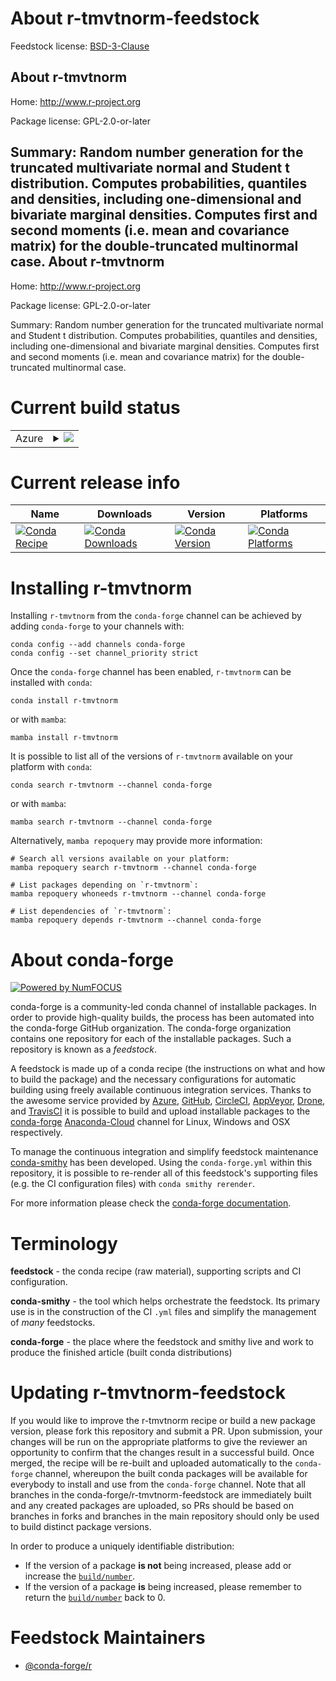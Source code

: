About r-tmvtnorm-feedstock
==========================

Feedstock license: [BSD-3-Clause](https://github.com/conda-forge/r-tmvtnorm-feedstock/blob/main/LICENSE.txt)

About r-tmvtnorm
----------------

Home: http://www.r-project.org

Package license: GPL-2.0-or-later

Summary: Random number generation for the truncated multivariate normal and Student t distribution.  Computes probabilities, quantiles and densities,  including one-dimensional and bivariate marginal densities. Computes first and second moments (i.e. mean and covariance matrix) for the double-truncated multinormal case.
About r-tmvtnorm
----------------

Home: http://www.r-project.org

Package license: GPL-2.0-or-later

Summary: Random number generation for the truncated multivariate normal and Student t distribution.  Computes probabilities, quantiles and densities,  including one-dimensional and bivariate marginal densities. Computes first and second moments (i.e. mean and covariance matrix) for the double-truncated multinormal case.

Current build status
====================


<table>
    
  <tr>
    <td>Azure</td>
    <td>
      <details>
        <summary>
          <a href="https://dev.azure.com/conda-forge/feedstock-builds/_build/latest?definitionId=2319&branchName=main">
            <img src="https://dev.azure.com/conda-forge/feedstock-builds/_apis/build/status/r-tmvtnorm-feedstock?branchName=main">
          </a>
        </summary>
        <table>
          <thead><tr><th>Variant</th><th>Status</th></tr></thead>
          <tbody><tr>
              <td>linux_64_r_base4.2</td>
              <td>
                <a href="https://dev.azure.com/conda-forge/feedstock-builds/_build/latest?definitionId=2319&branchName=main">
                  <img src="https://dev.azure.com/conda-forge/feedstock-builds/_apis/build/status/r-tmvtnorm-feedstock?branchName=main&jobName=linux&configuration=linux%20linux_64_r_base4.2" alt="variant">
                </a>
              </td>
            </tr><tr>
              <td>linux_64_r_base4.3</td>
              <td>
                <a href="https://dev.azure.com/conda-forge/feedstock-builds/_build/latest?definitionId=2319&branchName=main">
                  <img src="https://dev.azure.com/conda-forge/feedstock-builds/_apis/build/status/r-tmvtnorm-feedstock?branchName=main&jobName=linux&configuration=linux%20linux_64_r_base4.3" alt="variant">
                </a>
              </td>
            </tr><tr>
              <td>osx_64_r_base4.2</td>
              <td>
                <a href="https://dev.azure.com/conda-forge/feedstock-builds/_build/latest?definitionId=2319&branchName=main">
                  <img src="https://dev.azure.com/conda-forge/feedstock-builds/_apis/build/status/r-tmvtnorm-feedstock?branchName=main&jobName=osx&configuration=osx%20osx_64_r_base4.2" alt="variant">
                </a>
              </td>
            </tr><tr>
              <td>osx_64_r_base4.3</td>
              <td>
                <a href="https://dev.azure.com/conda-forge/feedstock-builds/_build/latest?definitionId=2319&branchName=main">
                  <img src="https://dev.azure.com/conda-forge/feedstock-builds/_apis/build/status/r-tmvtnorm-feedstock?branchName=main&jobName=osx&configuration=osx%20osx_64_r_base4.3" alt="variant">
                </a>
              </td>
            </tr><tr>
              <td>osx_arm64_r_base4.2</td>
              <td>
                <a href="https://dev.azure.com/conda-forge/feedstock-builds/_build/latest?definitionId=2319&branchName=main">
                  <img src="https://dev.azure.com/conda-forge/feedstock-builds/_apis/build/status/r-tmvtnorm-feedstock?branchName=main&jobName=osx&configuration=osx%20osx_arm64_r_base4.2" alt="variant">
                </a>
              </td>
            </tr><tr>
              <td>osx_arm64_r_base4.3</td>
              <td>
                <a href="https://dev.azure.com/conda-forge/feedstock-builds/_build/latest?definitionId=2319&branchName=main">
                  <img src="https://dev.azure.com/conda-forge/feedstock-builds/_apis/build/status/r-tmvtnorm-feedstock?branchName=main&jobName=osx&configuration=osx%20osx_arm64_r_base4.3" alt="variant">
                </a>
              </td>
            </tr><tr>
              <td>win_64</td>
              <td>
                <a href="https://dev.azure.com/conda-forge/feedstock-builds/_build/latest?definitionId=2319&branchName=main">
                  <img src="https://dev.azure.com/conda-forge/feedstock-builds/_apis/build/status/r-tmvtnorm-feedstock?branchName=main&jobName=win&configuration=win%20win_64_" alt="variant">
                </a>
              </td>
            </tr>
          </tbody>
        </table>
      </details>
    </td>
  </tr>
</table>

Current release info
====================

| Name | Downloads | Version | Platforms |
| --- | --- | --- | --- |
| [![Conda Recipe](https://img.shields.io/badge/recipe-r--tmvtnorm-green.svg)](https://anaconda.org/conda-forge/r-tmvtnorm) | [![Conda Downloads](https://img.shields.io/conda/dn/conda-forge/r-tmvtnorm.svg)](https://anaconda.org/conda-forge/r-tmvtnorm) | [![Conda Version](https://img.shields.io/conda/vn/conda-forge/r-tmvtnorm.svg)](https://anaconda.org/conda-forge/r-tmvtnorm) | [![Conda Platforms](https://img.shields.io/conda/pn/conda-forge/r-tmvtnorm.svg)](https://anaconda.org/conda-forge/r-tmvtnorm) |

Installing r-tmvtnorm
=====================

Installing `r-tmvtnorm` from the `conda-forge` channel can be achieved by adding `conda-forge` to your channels with:

```
conda config --add channels conda-forge
conda config --set channel_priority strict
```

Once the `conda-forge` channel has been enabled, `r-tmvtnorm` can be installed with `conda`:

```
conda install r-tmvtnorm
```

or with `mamba`:

```
mamba install r-tmvtnorm
```

It is possible to list all of the versions of `r-tmvtnorm` available on your platform with `conda`:

```
conda search r-tmvtnorm --channel conda-forge
```

or with `mamba`:

```
mamba search r-tmvtnorm --channel conda-forge
```

Alternatively, `mamba repoquery` may provide more information:

```
# Search all versions available on your platform:
mamba repoquery search r-tmvtnorm --channel conda-forge

# List packages depending on `r-tmvtnorm`:
mamba repoquery whoneeds r-tmvtnorm --channel conda-forge

# List dependencies of `r-tmvtnorm`:
mamba repoquery depends r-tmvtnorm --channel conda-forge
```


About conda-forge
=================

[![Powered by
NumFOCUS](https://img.shields.io/badge/powered%20by-NumFOCUS-orange.svg?style=flat&colorA=E1523D&colorB=007D8A)](https://numfocus.org)

conda-forge is a community-led conda channel of installable packages.
In order to provide high-quality builds, the process has been automated into the
conda-forge GitHub organization. The conda-forge organization contains one repository
for each of the installable packages. Such a repository is known as a *feedstock*.

A feedstock is made up of a conda recipe (the instructions on what and how to build
the package) and the necessary configurations for automatic building using freely
available continuous integration services. Thanks to the awesome service provided by
[Azure](https://azure.microsoft.com/en-us/services/devops/), [GitHub](https://github.com/),
[CircleCI](https://circleci.com/), [AppVeyor](https://www.appveyor.com/),
[Drone](https://cloud.drone.io/welcome), and [TravisCI](https://travis-ci.com/)
it is possible to build and upload installable packages to the
[conda-forge](https://anaconda.org/conda-forge) [Anaconda-Cloud](https://anaconda.org/)
channel for Linux, Windows and OSX respectively.

To manage the continuous integration and simplify feedstock maintenance
[conda-smithy](https://github.com/conda-forge/conda-smithy) has been developed.
Using the ``conda-forge.yml`` within this repository, it is possible to re-render all of
this feedstock's supporting files (e.g. the CI configuration files) with ``conda smithy rerender``.

For more information please check the [conda-forge documentation](https://conda-forge.org/docs/).

Terminology
===========

**feedstock** - the conda recipe (raw material), supporting scripts and CI configuration.

**conda-smithy** - the tool which helps orchestrate the feedstock.
                   Its primary use is in the construction of the CI ``.yml`` files
                   and simplify the management of *many* feedstocks.

**conda-forge** - the place where the feedstock and smithy live and work to
                  produce the finished article (built conda distributions)


Updating r-tmvtnorm-feedstock
=============================

If you would like to improve the r-tmvtnorm recipe or build a new
package version, please fork this repository and submit a PR. Upon submission,
your changes will be run on the appropriate platforms to give the reviewer an
opportunity to confirm that the changes result in a successful build. Once
merged, the recipe will be re-built and uploaded automatically to the
`conda-forge` channel, whereupon the built conda packages will be available for
everybody to install and use from the `conda-forge` channel.
Note that all branches in the conda-forge/r-tmvtnorm-feedstock are
immediately built and any created packages are uploaded, so PRs should be based
on branches in forks and branches in the main repository should only be used to
build distinct package versions.

In order to produce a uniquely identifiable distribution:
 * If the version of a package **is not** being increased, please add or increase
   the [``build/number``](https://docs.conda.io/projects/conda-build/en/latest/resources/define-metadata.html#build-number-and-string).
 * If the version of a package **is** being increased, please remember to return
   the [``build/number``](https://docs.conda.io/projects/conda-build/en/latest/resources/define-metadata.html#build-number-and-string)
   back to 0.

Feedstock Maintainers
=====================

* [@conda-forge/r](https://github.com/conda-forge/r/)


